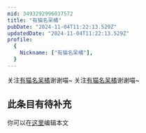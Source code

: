 ```yaml
---
mid: 3493292996037572
title: "有猫名呆橘"
pubDate: "2024-11-04T11:22:13.529Z"
updatedDate: "2024-11-04T11:22:13.529Z"
profile:
  {
    Nickname: ["有猫名呆橘"],
  }
---
```


关注[有猫名呆橘](https://space.bilibili.com/3493292996037572)谢谢喵~ 关注[有猫名呆橘](https://space.bilibili.com/3493292996037572)谢谢喵~

## 此条目有待补充
你可以在[这里](https://github.com/Yuhanawa/VTuber.ICU-Content/edit/master/v/有猫名呆橘/index.md)编辑本文
